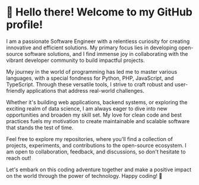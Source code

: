 # 👋 Hello there! Welcome to my GitHub profile!

I am a passionate Software Engineer with a relentless curiosity for creating innovative and efficient solutions. My primary focus lies in developing open-source software solutions, and I find immense joy in collaborating with the vibrant developer community to build impactful projects.

My journey in the world of programming has led me to master various languages, with a special fondness for Python, PHP, JavaScript, and TypeScript. Through these versatile tools, I strive to craft robust and user-friendly applications that address real-world challenges.

Whether it's building web applications, backend systems, or exploring the exciting realm of data science, I am always eager to dive into new opportunities and broaden my skill set. My love for clean code and best practices fuels my motivation to create maintainable and scalable software that stands the test of time.

Feel free to explore my repositories, where you'll find a collection of projects, experiments, and contributions to the open-source ecosystem. I am open to collaboration, feedback, and discussions, so don't hesitate to reach out!

Let's embark on this coding adventure together and make a positive impact on the world through the power of technology. Happy coding! 🚀

<!--
**meghellet/meghellet** is a ✨ _special_ ✨ repository because its `README.md` (this file) appears on your GitHub profile.

Here are some ideas to get you started:

- 🔭 I’m currently working on ...
- 🌱 I’m currently learning ...
- 👯 I’m looking to collaborate on ...
- 🤔 I’m looking for help with ...
- 💬 Ask me about ...
- 📫 How to reach me: ...
- 😄 Pronouns: ...
- ⚡ Fun fact: ...
-->
